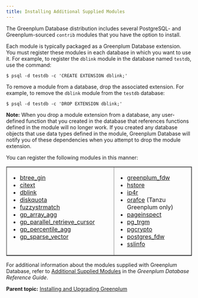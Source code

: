 ```yaml
---
title: Installing Additional Supplied Modules 
---
```


The Greenplum Database distribution includes several PostgreSQL- and Greenplum-sourced `contrib` modules that you have the option to install.

Each module is typically packaged as a Greenplum Database extension. You must register these modules in each database in which you want to use it. For example, to register the `dblink` module in the database named `testdb`, use the command:

```
$ psql -d testdb -c 'CREATE EXTENSION dblink;'
```

To remove a module from a database, drop the associated extension. For example, to remove the `dblink` module from the `testdb` database:

```
$ psql -d testdb -c 'DROP EXTENSION dblink;'
```

**Note:** When you drop a module extension from a database, any user-defined function that you created in the database that references functions defined in the module will no longer work. If you created any database objects that use data types defined in the module, Greenplum Database will notify you of these dependencies when you attempt to drop the module extension.

You can register the following modules in this manner:

<table cellpadding="4" cellspacing="0" summary="" border="1" class="simpletable"><col style="width:33.33333333333333%" /><col style="width:33.33333333333333%" /><thead></thead><tbody><tr>
<td style="vertical-align:top;">
<ul class="ul" id="topic_d45_wcw_pgb__ul_tc3_nlx_wp">
<li class="li"><a class="xref" href="../ref_guide/modules/btree_gin.html">btree_gin</a></li>
<li class="li"><a class="xref" href="../ref_guide/modules/citext.html">citext</a></li>
<li class="li"><a class="xref" href="../ref_guide/modules/dblink.html">dblink</a></li>
<li class="li"><a class="xref" href="../ref_guide/modules/diskquota.html">diskquota</a></li>
<li class="li"><a class="xref" href="../ref_guide/modules/fuzzystrmatch.html">fuzzystrmatch</a></li>
<li class="li"><a class="xref" href="../ref_guide/modules/gp_array_agg.html">gp_array_agg</a></li>
<li class="li"><a class="xref" href="../ref_guide/modules/gp_parallel_retrieve_cursor.html">gp_parallel_retrieve_cursor</a></li>
<li class="li"><a class="xref" href="../ref_guide/modules/gp_percentile_agg.html">gp_percentile_agg</a></li>
<li class="li"><a class="xref" href="../ref_guide/modules/gp_sparse_vector.html">gp_sparse_vector</a></li>
</ul>
</td>
<td style="vertical-align:top;">
<ul class="ul">
<li class="li"><a class="xref" href="../ref_guide/modules/greenplum_fdw.html">greenplum_fdw</a></li>
<li class="li"><a class="xref" href="../ref_guide/modules/hstore.html">hstore</a></li>
<li class="li"><a class="xref" href="../ref_guide/modules/ip4r.html">ip4r</a></li>
<li class="li"><a class="xref" href="../ref_guide/modules/orafce_ref.html">orafce</a> (Tanzu Greenplum only)</li>
<li class="li"><a class="xref" href="../ref_guide/modules/pageinspect.html">pageinspect</a></li>
<li class="li"><a class="xref" href="../ref_guide/modules/pg_trgm.html">pg_trgm</a></li>
<li class="li"><a class="xref" href="../ref_guide/modules/pgcrypto.html">pgcrypto</a></li>
<li class="li"><a class="xref" href="../ref_guide/modules/postgres_fdw.html">postgres_fdw</a></li>
<li class="li"><a class="xref" href="../ref_guide/modules/sslinfo.html">sslinfo</a></li>
</ul>
</td>
</tr>
</tbody></table>

For additional information about the modules supplied with Greenplum Database, refer to [Additional Supplied Modules](../ref_guide/modules/intro.html) in the *Greenplum Database Reference Guide*.

**Parent topic:** [Installing and Upgrading Greenplum](install_guide.html)

